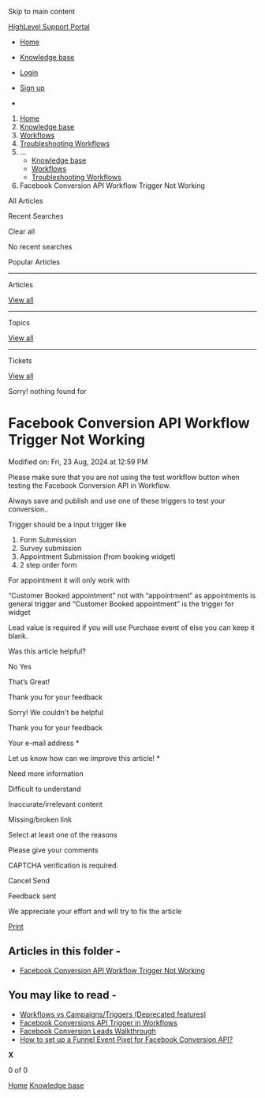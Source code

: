 Skip to main content

[ HighLevel Support Portal ](https://help.gohighlevel.com)

  * [ Home ](/support/home)
  * [ Knowledge base ](/support/solutions)

  * [Login](/support/login)
  * [Sign up](/support/signup)
  * 

  1. [Home](/support/home)
  2. [Knowledge base](/support/solutions)
  3. [Workflows](/support/solutions/48000455132)
  4. [Troubleshooting Workflows](/support/solutions/folders/155000000734)
  5. ... 
     * [Knowledge base](/support/solutions)
     * [Workflows](/support/solutions/48000455132)
     * [Troubleshooting Workflows](/support/solutions/folders/155000000734)
  6. Facebook Conversion API Workflow Trigger Not Working

All  Articles 

Recent Searches

Clear all

No recent searches

Popular Articles

* * *

Articles

[View all](/support/search/solutions)

* * *

Topics

[View all](/support/search/topics)

* * *

Tickets

[View all](/support/search/tickets)

Sorry! nothing found for   

# Facebook Conversion API Workflow Trigger Not Working

Modified on: Fri, 23 Aug, 2024 at 12:59 PM

Please make sure that you are not using the test workflow button when testing the Facebook Conversion API in Workflow.

Always save and publish and use one of these triggers to test your conversion..

Trigger should be a input trigger like

  1. Form Submission
  2. Survey submission
  3. Appointment Submission (from booking widget)
  4. 2 step order form

For appointment it will only work with

“Customer Booked appointment” not with “appointment” as appointments is general trigger and “Customer Booked appointment” is the trigger for widget

Lead value is required if you will use Purchase event of else you can keep it blank.

Was this article helpful?

No  Yes 

That’s Great!

Thank you for your feedback

Sorry! We couldn't be helpful

Thank you for your feedback

Your e-mail address *

Let us know how can we improve this article! *

Need more information 

Difficult to understand 

Inaccurate/irrelevant content 

Missing/broken link 

Select at least one of the reasons 

Please give your comments 

CAPTCHA verification is required. 

Cancel  Send 

Feedback sent

We appreciate your effort and will try to fix the article

[Print](javascript:print\(\))

## Articles in this folder -

  * [Facebook Conversion API Workflow Trigger Not Working](/support/solutions/articles/48001185898-facebook-conversion-api-workflow-trigger-not-working)

## You may like to read -

  * [Workflows vs Campaigns/Triggers (Deprecated features)](/support/solutions/articles/48001229927-workflows-vs-campaigns-triggers-deprecated-features-)
  * [Facebook Conversions API Trigger in Workflows](/support/solutions/articles/48001185099-facebook-conversions-api-trigger-in-workflows)
  * [Facebook Conversion Leads Walkthrough](/support/solutions/articles/48001233833-facebook-conversion-leads-walkthrough)
  * [How to set up a Funnel Event Pixel for Facebook Conversion API?](/support/solutions/articles/48001236281-how-to-set-up-a-funnel-event-pixel-for-facebook-conversion-api-)

**X**

0 of 0 []()

[Home](/support/home) [Knowledge base](/support/solutions)
